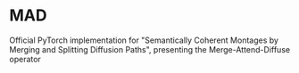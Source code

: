 # MAD
Official PyTorch implementation for "Semantically Coherent Montages by Merging and Splitting Diffusion Paths", presenting the Merge-Attend-Diffuse operator
